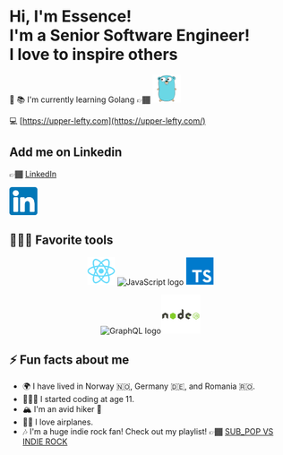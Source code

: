 # Hi, I'm **Essence!**<br/> I'm a Senior Software Engineer!<br/>I love to inspire others

🚀 📚 I'm currently learning Golang
👉🏾 <img height="50px" src="./images/go.svg" alt="Go logo"/><br/>

💻 [https://upper-lefty.com](https://upper-lefty.com/)<br/>

## Add me on Linkedin  

👉🏾 [LinkedIn](https://www.linkedin.com/in/upper-lefty/)<br/>

<img height="50px" src="./images/linkedin.svg" alt="Linkedin logo"/> 

## 👩🏽‍💻 Favorite tools

<div align="center">

<img height="50px" src="./images/react.svg" alt="ReactJS logo"/> 

<img height="50px" src="https://upload.wikimedia.org/wikipedia/commons/thumb/6/6a/JavaScript-logo.png/480px-JavaScript-logo.png" alt="JavaScript logo"/>

<img height="50px" src="./images/typescript.svg" alt="typescript logo"/>

<img height="50px" src="https://graphql.org/img/logo.svg" alt="GraphQL logo"/><img height="70px" src="./images/node-js.svg" alt="NodeJS logo"/>

</div>

## ⚡ Fun facts about me

- 🌍 I have lived in Norway 🇳🇴, Germany 🇩🇪, and Romania 🇷🇴.
- 👩🏽‍💻 I started coding at age 11.
- 🏔 I'm an avid hiker 🥾
- 🛫🛬 I love airplanes.
- 🎶 I'm a huge indie rock fan! Check out my playlist! 👉🏾 [SUB_POP VS INDIE ROCK](https://soundcloud.com/upper-lefty/sets/sub_pop-vs-indie-rock)
